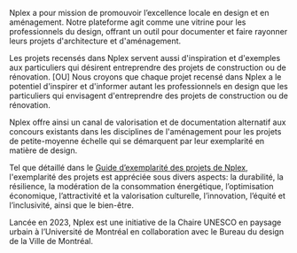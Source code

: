 <!--
À propos: 

+ Nous nous engageons à mettre en valeur de l'expertise locale en design.
+ Nous avons la volonté de créer une communauté dynamique et collaborative dans le domaine du design et de l'aménagement.

 -->

Nplex a pour mission de promouvoir l’excellence locale en design et en aménagement. Notre plateforme agit comme une vitrine pour les professionnels du design, offrant un outil pour documenter et faire rayonner leurs projets d'architecture et d'aménagement. 

Les projets recensés dans Nplex servent aussi d'inspiration et d'exemples aux particuliers qui désirent entreprendre des projets de construction ou de rénovation. 
[OU] 
Nous croyons que chaque projet recensé dans Nplex a le potentiel d'inspirer et d'informer autant les professionnels en design que les particuliers qui envisagent d'entreprendre des projets de construction ou de rénovation.

Nplex offre ainsi un canal de valorisation et de documentation alternatif aux concours existants dans les disciplines de l'aménagement pour les projets de petite-moyenne échelle qui se démarquent par leur exemplarité en matière de design. 

Tel que détaillé dans le [Guide d’exemplarité des projets de Nplex](), l'exemplarité des projets est appréciée sous divers aspects: la durabilité, la résilience, la modération de la consommation énergétique, l’optimisation économique, l’attractivité et la valorisation culturelle, l’innovation, l’équité et l’inclusivité, ainsi que le bien-être. 

Lancée en 2023, Nplex est une initiative de la Chaire UNESCO en paysage urbain à l’Université de Montréal en collaboration avec le Bureau du design de la Ville de Montréal. 



